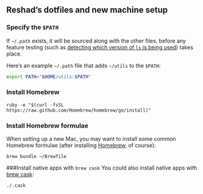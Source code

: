 ## Reshad’s dotfiles and new machine setup

### Specify the `$PATH`
If `~/.path` exists, it will be sourced along with the other files, before any feature testing (such as [detecting which version of `ls` is being used](https://github.com/mathiasbynens/dotfiles/blob/aff769fd75225d8f2e481185a71d5e05b76002dc/.aliases#L21-26)) takes place.

Here’s an example `~/.path` file that adds `~/utils` to the `$PATH`:

```bash
export PATH="$HOME/utils:$PATH"
```

### Install Homebrew
    ruby -e "$(curl -fsSL https://raw.github.com/Homebrew/homebrew/go/install)"

### Install Homebrew formulae
When setting up a new Mac, you may want to install some common Homebrew formulae (after installing [Homebrew](http://brew.sh/), of course):

    brew bundle ~/Brewfile

###Install native apps with `brew cask`
You could also install native apps with [brew cask](https://github.com/phinze/homebrew-cask):

    ./.cask
